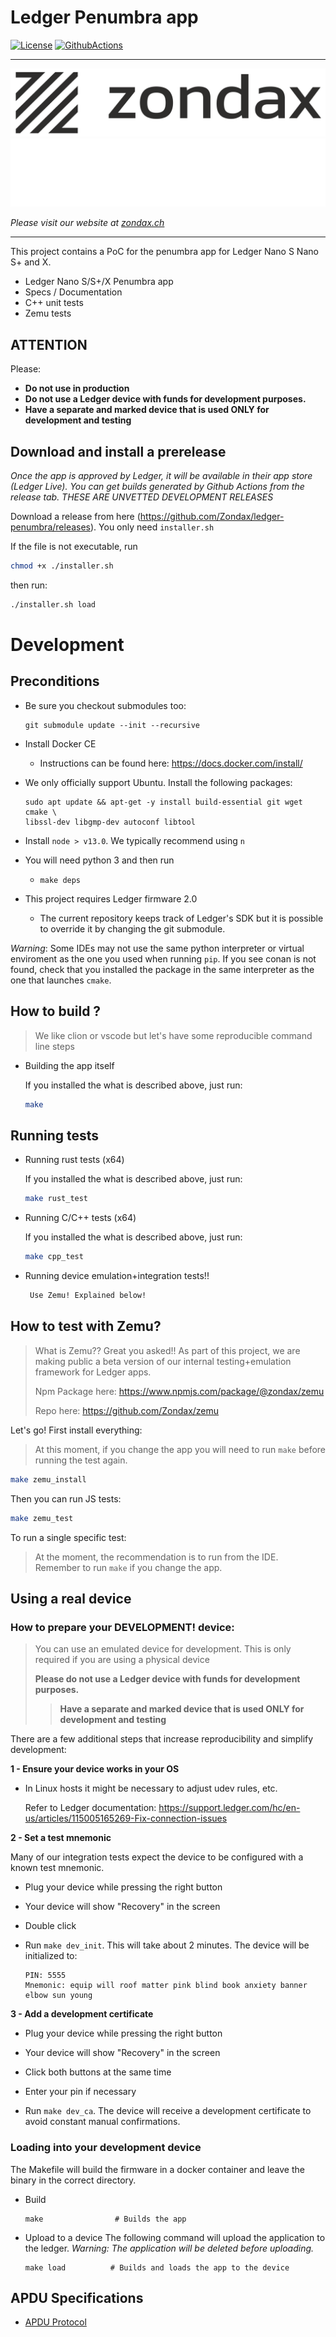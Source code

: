 # Ledger Penumbra app

[![License](https://img.shields.io/badge/License-Apache%202.0-blue.svg)](https://opensource.org/licenses/Apache-2.0)
[![GithubActions](https://github.com/Zondax/ledger-penumbra/actions/workflows/main.yml/badge.svg)](https://github.com/Zondax/ledger-penumbra/blob/master/.github/workflows/main.yaml)

---

![zondax_light](docs/zondax_light.png#gh-light-mode-only)
![zondax_dark](docs/zondax_dark.png#gh-dark-mode-only)

_Please visit our website at [zondax.ch](https://www.zondax.ch)_

---

This project contains a PoC for the penumbra app for Ledger Nano S Nano S+ and X.

- Ledger Nano S/S+/X Penumbra app
- Specs / Documentation
- C++ unit tests
- Zemu tests

## ATTENTION

Please:

- **Do not use in production**
- **Do not use a Ledger device with funds for development purposes.**
- **Have a separate and marked device that is used ONLY for development and testing**

## Download and install a prerelease

_Once the app is approved by Ledger, it will be available in their app store (Ledger Live).
You can get builds generated by Github Actions from the release tab. THESE ARE UNVETTED DEVELOPMENT RELEASES_

Download a release from here (https://github.com/Zondax/ledger-penumbra/releases). You only need `installer.sh`

If the file is not executable, run

```sh
chmod +x ./installer.sh
```

then run:

```sh
./installer.sh load
```

# Development

## Preconditions

- Be sure you checkout submodules too:

  ```
  git submodule update --init --recursive
  ```

- Install Docker CE

  - Instructions can be found here: https://docs.docker.com/install/

- We only officially support Ubuntu. Install the following packages:

  ```
  sudo apt update && apt-get -y install build-essential git wget cmake \
  libssl-dev libgmp-dev autoconf libtool
  ```

- Install `node > v13.0`. We typically recommend using `n`

- You will need python 3 and then run

  - `make deps`

- This project requires Ledger firmware 2.0
  - The current repository keeps track of Ledger's SDK but it is possible to override it by changing the git submodule.

_Warning_: Some IDEs may not use the same python interpreter or virtual enviroment as the one you used when running `pip`.
If you see conan is not found, check that you installed the package in the same interpreter as the one that launches `cmake`.

## How to build ?

> We like clion or vscode but let's have some reproducible command line steps

- Building the app itself

  If you installed the what is described above, just run:

  ```bash
  make
  ```

## Running tests

- Running rust tests (x64)

  If you installed the what is described above, just run:

  ```bash
  make rust_test
  ```

- Running C/C++ tests (x64)

  If you installed the what is described above, just run:

  ```bash
  make cpp_test
  ```

- Running device emulation+integration tests!!

  ```bash
   Use Zemu! Explained below!
  ```

## How to test with Zemu?

> What is Zemu?? Great you asked!!
> As part of this project, we are making public a beta version of our internal testing+emulation framework for Ledger apps.
>
> Npm Package here: https://www.npmjs.com/package/@zondax/zemu
>
> Repo here: https://github.com/Zondax/zemu

Let's go! First install everything:

> At this moment, if you change the app you will need to run `make` before running the test again.

```bash
make zemu_install
```

Then you can run JS tests:

```bash
make zemu_test
```

To run a single specific test:

> At the moment, the recommendation is to run from the IDE. Remember to run `make` if you change the app.

## Using a real device

### How to prepare your DEVELOPMENT! device:

> You can use an emulated device for development. This is only required if you are using a physical device
>
> **Please do not use a Ledger device with funds for development purposes.**
>
> > **Have a separate and marked device that is used ONLY for development and testing**

There are a few additional steps that increase reproducibility and simplify development:

**1 - Ensure your device works in your OS**

- In Linux hosts it might be necessary to adjust udev rules, etc.

  Refer to Ledger documentation: https://support.ledger.com/hc/en-us/articles/115005165269-Fix-connection-issues

**2 - Set a test mnemonic**

Many of our integration tests expect the device to be configured with a known test mnemonic.

- Plug your device while pressing the right button

- Your device will show "Recovery" in the screen

- Double click

- Run `make dev_init`. This will take about 2 minutes. The device will be initialized to:

  ```
  PIN: 5555
  Mnemonic: equip will roof matter pink blind book anxiety banner elbow sun young
  ```

**3 - Add a development certificate**

- Plug your device while pressing the right button

- Your device will show "Recovery" in the screen

- Click both buttons at the same time

- Enter your pin if necessary

- Run `make dev_ca`. The device will receive a development certificate to avoid constant manual confirmations.

### Loading into your development device

The Makefile will build the firmware in a docker container and leave the binary in the correct directory.

- Build

  ```
  make                # Builds the app
  ```

- Upload to a device
  The following command will upload the application to the ledger. _Warning: The application will be deleted before uploading._
  ```
  make load          # Builds and loads the app to the device
  ```

## APDU Specifications

- [APDU Protocol](docs/APDUSPEC.md)

